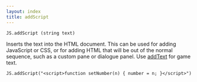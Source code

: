 ```yaml
---
layout: index
title: addScript
---
```


    JS.addScript (string text)

Inserts the text into the HTML document. This can be used for adding JavaScript or CSS, or for adding HTML that will be out of the normal sequence, such as a custom pane or dialogue panel. Use [addText](addtext.html) for game text.

```
JS.addScript("<script>function setNumber(n) { number = n; }</script>")
```